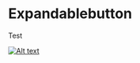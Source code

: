 # Expandablebutton
Test

[![Alt text](https://img.youtube.com/vi/VID/0.jpg)](https://youtu.be/P_y3WWih95s)
